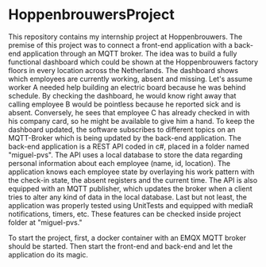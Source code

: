 # HoppenbrouwersProject

This repository contains my internship project at Hoppenbrouwers. The premise of this project was to connect a front-end application with a back-end application through an MQTT broker. The idea was to build a fully functional dashboard which could be shown at the Hoppenbrouwers factory floors in every location across the Netherlands. The dashboard shows which employees are currently working, absent and missing. Let's assume worker A needed help building an electric board because he was behind schedule. By checking the dashboard, he would know right away that calling employee B would be pointless because he reported sick and is absent. Conversely, he sees that employee C has already checked in with his company card, so he might be available to give him a hand. To keep the dashboard updated, the software subscribes to different topics on an MQTT-Broker which is being updated by the back-end application. The back-end application is a REST API coded in c#, placed in a folder named "miguel-pvs". The API uses a local database to store the data regarding personal information about each employee (name, id, location). The application knows each employee state by overlaying his work pattern with the check-in state, the absent registers and the current time. The API is also equipped with an MQTT publisher, which updates the broker when a client tries to alter any kind of data in the local database. Last but not least, the application was properly tested using UnitTests and equipped with mediaR notifications, timers, etc. These features can be checked inside project folder at "miguel-pvs."

To start the project, first, a docker container with an EMQX MQTT broker should be started. Then start the front-end and back-end and let the application do its magic. 
